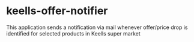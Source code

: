 # keells-offer-notifier
This application sends a notification via mail whenever offer/price drop is identified for selected products in Keells super market
